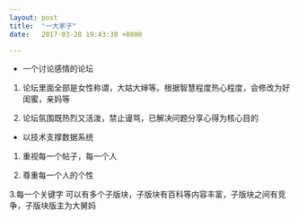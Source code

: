 ```yaml
---
layout: post
title:  "一大家子"
date:   2017-03-28 19:43:30 +0800

---
```

* 一个讨论感情的论坛

1. 论坛里面全部是女性称谓，大姑大婶等。根据智慧程度热心程度，会修改为好闺蜜，亲妈等


2. 论坛氛围既热烈又活泼，禁止谩骂，已解决问题分享心得为核心目的


* 以技术支撑数据系统

1. 重视每一个帖子，每一个人

2. 尊重每一个人的个性

3.每一个关键字 可以有多个子版块，子版块有百科等内容丰富，子版块之间有竞争，子版块版主为大舅妈
